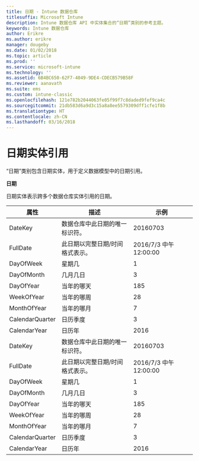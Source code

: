 ```yaml
---
title: 日期 - Intune 数据仓库
titlesuffix: Microsoft Intune
description: Intune 数据仓库 API 中实体集合的“日期”类别的参考主题。
keywords: Intune 数据仓库
author: Erikre
ms.author: erikre
manager: dougeby
ms.date: 01/02/2018
ms.topic: article
ms.prod: ''
ms.service: microsoft-intune
ms.technology: ''
ms.assetid: 6B4BC650-62F7-4049-9DE4-CDECB579B58F
ms.reviewer: aanavath
ms.suite: ems
ms.custom: intune-classic
ms.openlocfilehash: 121e782b2044063fe05f99f7c8daded9fef9ca4c
ms.sourcegitcommit: 21db583d6a9d3c15a8a8ee5579309dff1cfe1f8b
ms.translationtype: HT
ms.contentlocale: zh-CN
ms.lasthandoff: 03/16/2018
---
```

# <a name="reference-for-date-entity"></a>日期实体引用

“日期”类别包含日期实体，用于定义数据模型中的日期引用。

**日期**

日期实体表示跨多个数据仓库实体引用的日期。

| 属性  | 描述 | 示例 |
|---------|------------|--------|
| DateKey | 数据仓库中此日期的唯一标识符。 | 20160703 |
| FullDate | 此日期以完整日期/时间格式表示。 | 2016/7/3 中午 12:00:00 |
| DayOfWeek | 星期几 | 1 |
| DayOfMonth | 几月几日 | 3 |
| DayOfYear | 当年的哪天 | 185 |
| WeekOfYear | 当年的哪周 | 28 |
| MonthOfYear | 当年的哪月 | 7 |
| CalendarQuarter | 日历季度 | 3 |
| CalendarYear | 日历年 | 2016 |
| DateKey | 数据仓库中此日期的唯一标识符。 | 20160703 |
| FullDate | 此日期以完整日期/时间格式表示。 | 2016/7/3 中午 12:00:00 |
| DayOfWeek | 星期几 | 1 |
| DayOfMonth | 几月几日 | 3 |
| DayOfYear | 当年的哪天 | 185 |
| WeekOfYear | 当年的哪周 | 28 |
| MonthOfYear | 当年的哪月 | 7 |
| CalendarQuarter | 日历季度 | 3 |
| CalendarYear | 日历年 | 2016 |
